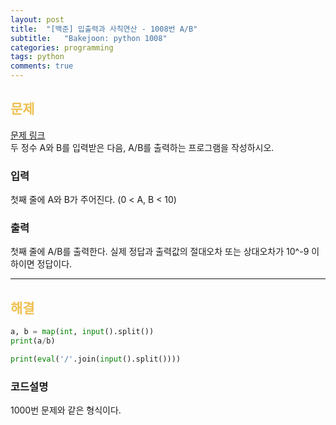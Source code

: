 ```yaml
---
layout: post
title:  "[백준] 입출력과 사칙연산 - 1008번 A/B"
subtitle:   "Bakejoon: python 1008"
categories: programming
tags: python
comments: true
---
```

##  <font color = "#EFC050"> 문제 </font>    
[문제 링크](https://www.acmicpc.net/problem/1008) <br>
두 정수 A와 B를 입력받은 다음, A/B를 출력하는 프로그램을 작성하시오.

### 입력
첫째 줄에 A와 B가 주어진다. (0 < A, B < 10)

###  출력
첫째 줄에 A/B를 출력한다. 실제 정답과 출력값의 절대오차 또는 상대오차가 10^-9 이하이면 정답이다.

--------

##  <font color = "#EFC050"> 해결 </font>  
```python
a, b = map(int, input().split())
print(a/b)
```

```python
print(eval('/'.join(input().split())))
```

### 코드설명
1000번 문제와 같은 형식이다.
